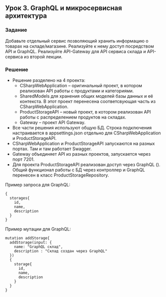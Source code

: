 ## Урок 3. GraphQL и микросервисная архитектура

### Задание

Добавьте отдельный сервис позволяющий хранить информацию о товарах на складе/магазине. Реализуйте к нему доступ посредством API и GraphQL.
Реализуйте API-Gateway для API сервиса склада и API-сервиса из второй лекции.

### Решение

- Решение разделено на 4 проекта:
	- CSharpWebApplication – оригинальный проект, в котором реализован API работы с продуктами и категориями.
	- SharedModels для хранения общих моделей базы данных и её контекста. В этот проект перенесена соответсвующая часть из CSharpWebApplication.
	- ProductStorageAPI – новый проект, в котором реализован API работы с распределением продуктов на складах.
	- Gateway – проект API Gateway.
- Все части решения используют общую БД. Строка подключения настраивается в appsettings.json отдельно для CSharpWebApplication и ProductStorageAPI.
- CSharpWebApplication и ProductStorageAPI запускаются на разных портах. Там и там работает Swagger.
- Gateway объединяет API из разных проектов, запускается через порт 7201.
- Для проекта ProductStorageAPI реализован доступ через GraphQL (). Общий функционал работы с БД через контроллер и GraphQL перенесен в класс ProductStorageRepository.

Пример запроса для GraphQL:

```
{
  storages{
    id,
    name,
    description
  }
}
```

Пример мутации для GraphQL:

```
mutation addStorage{
  addStorage(input: {
    name: "GraphQL склад",
    description : "Склад создан через GraphQL"
  })
  {
    storage{
      id,
      name,
      description
    }
  }
}
```
	
